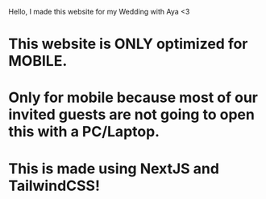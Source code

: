 Hello, I made this website for my Wedding with Aya <3

# This website is ONLY optimized for MOBILE.
# Only for mobile because most of our invited guests are not going to open this with a PC/Laptop.
# This is made using NextJS and TailwindCSS!
